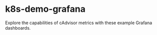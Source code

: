 # k8s-demo-grafana
Explore the capabilities of cAdvisor metrics with these example Grafana dashboards.
